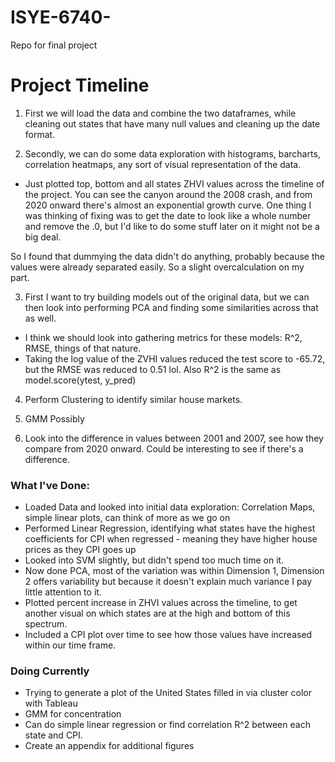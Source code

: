 # ISYE-6740-
Repo for final project


# Project Timeline

1) First we will load the data and combine the two dataframes, while cleaning out states that have many null values and cleaning up the date format. 

2) Secondly, we can do some data exploration with histograms, barcharts, correlation heatmaps, any sort of visual representation of the data. 
- Just plotted top, bottom and all states ZHVI values across the timeline of the project. You can see the canyon around the 2008 crash, and from 2020 onward there's almost an exponential growth curve. One thing I was thinking of fixing was to get the date to look like a whole number and remove the .0, but I'd like to do some stuff later on it might not be a big deal.

So I found that dummying the data didn't do anything, probably because the values were already separated easily. So a slight overcalculation on my part. 

3) First I want to try building models out of the original data, but we can then look into performing PCA and finding some similarities across that as well. 
- I think we should look into gathering metrics for these models: R^2, RMSE, things of that nature. 
- Taking the log value of the ZVHI values reduced the test score to -65.72, but the RMSE was reduced to 0.51 lol. Also R^2 is the same as model.score(ytest, y_pred)

4) Perform Clustering to identify similar house markets. 

5) GMM Possibly

6) Look into the difference in values between 2001 and 2007, see how they compare from 2020 onward. Could be interesting to see if there's a difference. 

### What I've Done:
- Loaded Data and looked into initial data exploration: Correlation Maps, simple linear plots, can think of more as we go on
- Performed Linear Regression, identifying what states have the highest coefficients for CPI when regressed - meaning they have higher house prices as they CPI goes up
- Looked into SVM slightly, but didn't spend too much time on it. 
- Now done PCA, most of the variation was within Dimension 1, Dimension 2 offers variability but because it doesn't explain much variance I pay little attention to it. 
- Plotted percent increase in ZHVI values across the timeline, to get another visual on which states are at the high and bottom of this spectrum. 
- Included a CPI plot over time to see how those values have increased within our time frame.

### Doing Currently
- Trying to generate a plot of the United States filled in via cluster color with Tableau
- GMM for concentration
- Can do simple linear regression or find correlation R^2 between each state and CPI.
- Create an appendix for additional figures

